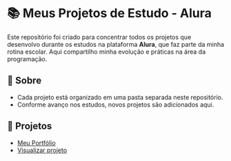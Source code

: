 # 📚 Meus Projetos de Estudo - Alura

Este repositório foi criado para concentrar todos os projetos que desenvolvo durante os estudos na plataforma **Alura**, que faz parte da minha rotina escolar. Aqui compartilho minha evolução e práticas na área da programação.

## 🚀 Sobre

- Cada projeto está organizado em uma pasta separada neste repositório.
- Conforme avanço nos estudos, novos projetos são adicionados aqui.

## 📂 Projetos

- [Meu Portfólio](./Portfolio)  
- [Visualizar projeto]([https://fishixzschool.github.io/CodandoComAlura/Portfolio/](https://analiviacorrea1.github.io/portfolio/))
